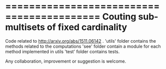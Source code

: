 ==========================================
Couting sub-multisets of fixed cardinality
==========================================

Code related to http://arxiv.org/abs/1511.06142 .
'utils' folder contains the methods related to the computations
'see' folder contain a module for each method implemented in utils
'test' folder contains tests.

 Any collaboration, improvement or suggestion is welcome.